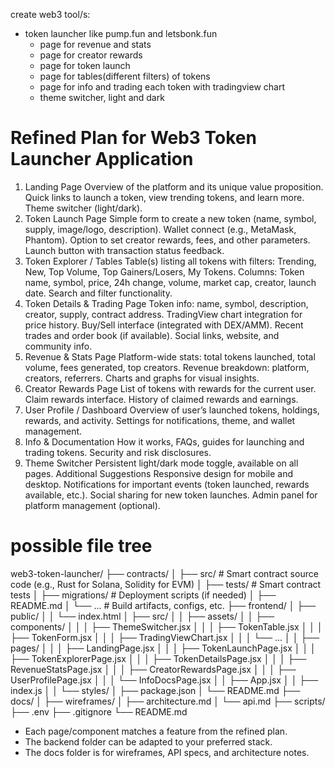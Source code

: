 create web3 tool/s:

- token launcher like pump.fun and letsbonk.fun
  - page for revenue and stats
  - page for creator rewards
  - page for token launch
  - page for tables(different filters) of tokens
  - page for info and trading each token with tradingview chart
  - theme switcher, light and dark


# Refined Plan for Web3 Token Launcher Application
1. Landing Page
Overview of the platform and its unique value proposition.
Quick links to launch a token, view trending tokens, and learn more.
Theme switcher (light/dark).
2. Token Launch Page
Simple form to create a new token (name, symbol, supply, image/logo, description).
Wallet connect (e.g., MetaMask, Phantom).
Option to set creator rewards, fees, and other parameters.
Launch button with transaction status feedback.
3. Token Explorer / Tables
Table(s) listing all tokens with filters:
Trending, New, Top Volume, Top Gainers/Losers, My Tokens.
Columns: Token name, symbol, price, 24h change, volume, market cap, creator, launch date.
Search and filter functionality.
4. Token Details & Trading Page
Token info: name, symbol, description, creator, supply, contract address.
TradingView chart integration for price history.
Buy/Sell interface (integrated with DEX/AMM).
Recent trades and order book (if available).
Social links, website, and community info.
5. Revenue & Stats Page
Platform-wide stats: total tokens launched, total volume, fees generated, top creators.
Revenue breakdown: platform, creators, referrers.
Charts and graphs for visual insights.
6. Creator Rewards Page
List of tokens with rewards for the current user.
Claim rewards interface.
History of claimed rewards and earnings.
7. User Profile / Dashboard
Overview of user’s launched tokens, holdings, rewards, and activity.
Settings for notifications, theme, and wallet management.
8. Info & Documentation
How it works, FAQs, guides for launching and trading tokens.
Security and risk disclosures.
9. Theme Switcher
Persistent light/dark mode toggle, available on all pages.
Additional Suggestions
Responsive design for mobile and desktop.
Notifications for important events (token launched, rewards available, etc.).
Social sharing for new token launches.
Admin panel for platform management (optional).

# possible file tree

web3-token-launcher/
├── contracts/
│   ├── src/              # Smart contract source code (e.g., Rust for Solana, Solidity for EVM)
│   ├── tests/            # Smart contract tests
│   ├── migrations/       # Deployment scripts (if needed)
│   ├── README.md
│   └── ...               # Build artifacts, configs, etc.
├── frontend/
│   ├── public/
│   │   └── index.html
│   ├── src/
│   │   ├── assets/
│   │   ├── components/
│   │   │   ├── ThemeSwitcher.jsx
│   │   │   ├── TokenTable.jsx
│   │   │   ├── TokenForm.jsx
│   │   │   ├── TradingViewChart.jsx
│   │   │   └── ...
│   │   ├── pages/
│   │   │   ├── LandingPage.jsx
│   │   │   ├── TokenLaunchPage.jsx
│   │   │   ├── TokenExplorerPage.jsx
│   │   │   ├── TokenDetailsPage.jsx
│   │   │   ├── RevenueStatsPage.jsx
│   │   │   ├── CreatorRewardsPage.jsx
│   │   │   ├── UserProfilePage.jsx
│   │   │   └── InfoDocsPage.jsx
│   │   ├── App.jsx
│   │   ├── index.js
│   │   └── styles/
│   ├── package.json
│   └── README.md
├── docs/
│   ├── wireframes/
│   ├── architecture.md
│   └── api.md
├── scripts/
├── .env
├── .gitignore
└── README.md

- Each page/component matches a feature from the refined plan.
- The backend folder can be adapted to your preferred stack.
- The docs folder is for wireframes, API specs, and architecture notes.
